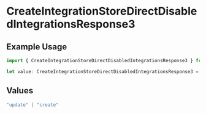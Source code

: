 # CreateIntegrationStoreDirectDisabledIntegrationsResponse3

## Example Usage

```typescript
import { CreateIntegrationStoreDirectDisabledIntegrationsResponse3 } from "@vercel/sdk/models/createintegrationstoredirectop.js";

let value: CreateIntegrationStoreDirectDisabledIntegrationsResponse3 = "update";
```

## Values

```typescript
"update" | "create"
```